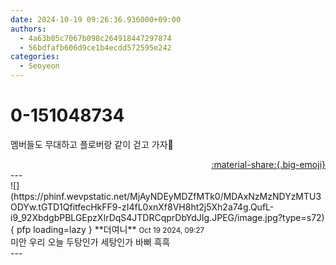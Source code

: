 ```yaml
---
date: 2024-10-19 09:26:36.936000+09:00
authors:
  - 4a63b05c7067b098c264918447297874
  - 56bdfafb606d9ce1b4ecdd572595e242
categories:
  - Seoyeon
---
```


# 0-151048734

<div class="post-container" markdown="1">
<div class="content-container md-sidebar__scrollwrap" markdown="1">

멤버들도 무대하고 플로버랑 같이 걷고 가자👻

</div>
</div>

<div style="text-align: right;" markdown="1">
<a href="https://weverse.io/fromis9/fanpost/0-151048734" style="text-align: right;">:material-share:{.big-emoji}</a>
</div>
---

<div class="comments-container md-sidebar__scrollwrap" markdown="1">
<div class="comment" markdown="1">
<div class='id-container' markdown="1">
![](https://phinf.wevpstatic.net/MjAyNDEyMDZfMTk0/MDAxNzMzNDYzMTU3ODYw.tGTD1QfitfecHkFF9-zI4fL0xnXf8VH8ht2j5Xh2a74g.QufL-i9_92XbdgbPBLGEpzXIrDqS4JTDRCqprDbYdJIg.JPEG/image.jpg?type=s72){ pfp loading=lazy }
**<span class="artist">더여니</span>** <small>Oct 19 2024, 09:27</small><br>
</div>
<div class='comment-body' markdown="1">
미안 우리 오늘 두탕인가 세탕인가 바뻐 흑흑
</div>
</div>
</div>
---
